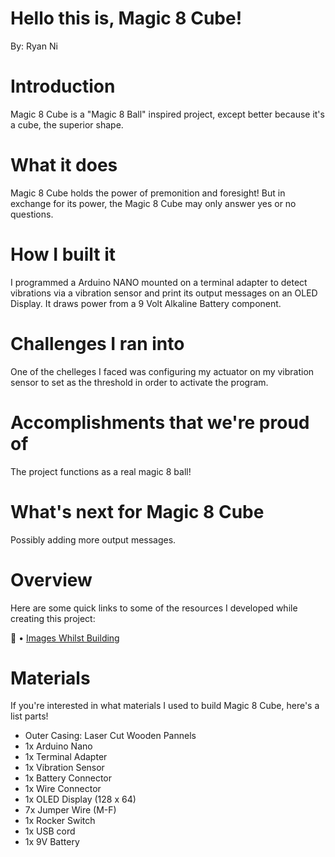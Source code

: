 # Hello this is, Magic 8 Cube!
By: Ryan Ni

# Introduction
Magic 8 Cube is a "Magic 8 Ball" inspired project, except better because it's a cube, the superior shape.

# What it does
Magic 8 Cube holds the power of premonition and foresight! But in exchange for its power, the Magic 8 Cube may only answer yes or no questions.

# How I built it
I programmed a Arduino NANO mounted on a terminal adapter to detect vibrations via a vibration sensor and print its output messages on an OLED Display. It draws power from a 9 Volt Alkaline Battery component.

# Challenges I ran into
One of the chelleges I faced was configuring my actuator on my vibration sensor to set as the threshold in order to activate the program.

# Accomplishments that we're proud of
The project functions as a real magic 8 ball!

# What's next for Magic 8 Cube
Possibly adding more output messages.

# Overview
Here are some quick links to some of the resources I developed while creating this project:

📕 • [Images Whilst Building](https://drive.google.com/drive/folders/14z7V7EUYJsQ4ouKWwYoF3UgeNxiKuQ0m?usp=sharing)

# Materials
If you're interested in what materials I used to build Magic 8 Cube, here's a list parts!

- Outer Casing: Laser Cut Wooden Pannels
- 1x Arduino Nano
- 1x Terminal Adapter
- 1x Vibration Sensor
- 1x Battery Connector
- 1x Wire Connector
- 1x OLED Display (128 x 64)
- 7x Jumper Wire (M-F)
- 1x Rocker Switch
- 1x USB cord
- 1x 9V Battery
